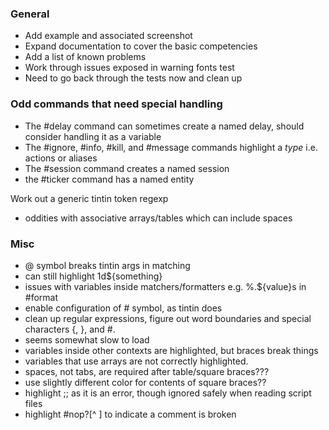 ### General
 - Add example and associated screenshot
 - Expand documentation to cover the basic competencies
 - Add a list of known problems
 - Work through issues exposed in warning fonts test
 - Need to go back through the tests now and clean up

### Odd commands that need special handling

 - The #delay command can sometimes create a named delay, should consider handling it as a variable
 - The #ignore, #info, #kill, and #message commands highlight a _type_ i.e. actions or aliases
 - The #session command creates a named session
 - the #ticker command has a named entity

Work out a generic tintin token regexp
 - oddities with associative arrays/tables which can include spaces

### Misc
 * @ symbol breaks tintin args in matching
 * can still highlight 1d${something}
 * issues with variables inside matchers/formatters e.g. %.${value}s in #format
 * enable configuration of # symbol, as tintin does
 * clean up regular expressions, figure out word boundaries and special characters {, }, and #.
 * seems somewhat slow to load
 * variables inside other contexts are highlighted, but braces break things
 * variables that use arrays are not correctly highlighted.
 * spaces, not tabs, are required after table/square braces???
 * use slightly different color for contents of square braces??
 * highlight ;; as it is an error, though ignored safely when reading script files
 * highlight #nop?[^ ] to indicate a comment is broken
